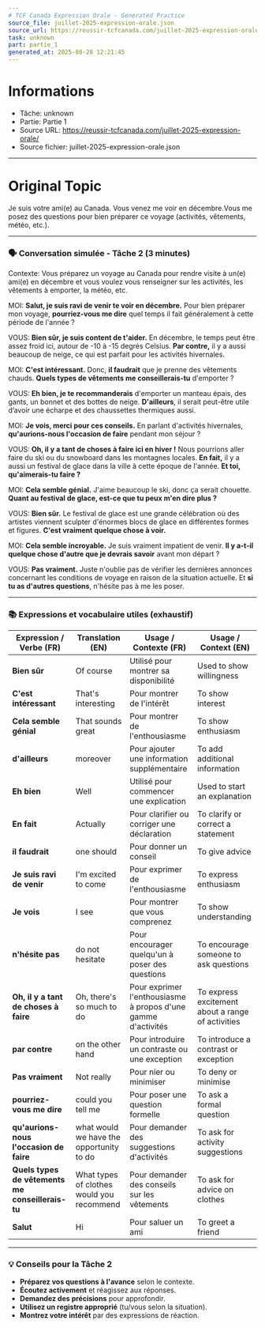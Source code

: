 ```yaml
---
# TCF Canada Expression Orale - Generated Practice
source_file: juillet-2025-expression-orale.json
source_url: https://reussir-tcfcanada.com/juillet-2025-expression-orale/
task: unknown
part: partie_1
generated_at: 2025-08-28 12:21:45
---
```


# Informations
- Tâche: unknown
- Partie: Partie 1
- Source URL: https://reussir-tcfcanada.com/juillet-2025-expression-orale/
- Source fichier: juillet-2025-expression-orale.json

---

# Original Topic
Je suis votre ami(e) au Canada. Vous venez me voir en décembre.Vous me posez des questions pour bien préparer ce voyage (activités, vêtements, météo, etc.).

---

### 🗣️ Conversation simulée - Tâche 2 (3 minutes)

Contexte: Vous préparez un voyage au Canada pour rendre visite à un(e) ami(e) en décembre et vous voulez vous renseigner sur les activités, les vêtements à emporter, la météo, etc.

MOI: **Salut, je suis ravi de venir te voir en décembre.** Pour bien préparer mon voyage, **pourriez-vous me dire** quel temps il fait généralement à cette période de l'année ?

VOUS: **Bien sûr, je suis content de t'aider.** En décembre, le temps peut être assez froid ici, autour de -10 à -15 degrés Celsius. **Par contre,** il y a aussi beaucoup de neige, ce qui est parfait pour les activités hivernales.

MOI: **C'est intéressant.** Donc, **il faudrait** que je prenne des vêtements chauds. **Quels types de vêtements me conseillerais-tu** d'emporter ?

VOUS: **Eh bien, je te recommanderais** d'emporter un manteau épais, des gants, un bonnet et des bottes de neige. **D'ailleurs**, il serait peut-être utile d’avoir une écharpe et des chaussettes thermiques aussi.

MOI: **Je vois, merci pour ces conseils.** En parlant d'activités hivernales, **qu'aurions-nous l'occasion de faire** pendant mon séjour ?

VOUS: **Oh, il y a tant de choses à faire ici en hiver !** Nous pourrions aller faire du ski ou du snowboard dans les montagnes locales. **En fait,** il y a aussi un festival de glace dans la ville à cette époque de l'année. **Et toi, qu'aimerais-tu faire ?**

MOI: **Cela semble génial.** J'aime beaucoup le ski, donc ça serait chouette. **Quant au festival de glace, est-ce que tu peux m'en dire plus ?**

VOUS: **Bien sûr.** Le festival de glace est une grande célébration où des artistes viennent sculpter d'énormes blocs de glace en différentes formes et figures. **C'est vraiment quelque chose à voir.**

MOI: **Cela semble incroyable.** Je suis vraiment impatient de venir. **Il y a-t-il quelque chose d'autre que je devrais savoir** avant mon départ ?

VOUS: **Pas vraiment.** Juste n'oublie pas de vérifier les dernières annonces concernant les conditions de voyage en raison de la situation actuelle. Et **si tu as d'autres questions**, n'hésite pas à me les poser.

---

### 📚 Expressions et vocabulaire utiles (exhaustif)

| Expression / Verbe (FR) | Translation (EN) | Usage / Contexte (FR) | Usage / Context (EN) |
|-------------------------|------------------|-----------------------|----------------------|
| **Bien sûr** | Of course | Utilisé pour montrer sa disponibilité | Used to show willingness |
| **C'est intéressant** | That's interesting | Pour montrer de l'intérêt | To show interest |
| **Cela semble génial** | That sounds great | Pour montrer de l'enthousiasme | To show enthusiasm |
| **d'ailleurs** | moreover | Pour ajouter une information supplémentaire | To add additional information |
| **Eh bien** | Well | Utilisé pour commencer une explication | Used to start an explanation |
| **En fait** | Actually | Pour clarifier ou corriger une déclaration | To clarify or correct a statement |
| **il faudrait** | one should | Pour donner un conseil | To give advice |
| **Je suis ravi de venir** | I'm excited to come | Pour exprimer de l'enthousiasme | To express enthusiasm |
| **Je vois** | I see | Pour montrer que vous comprenez | To show understanding |
| **n'hésite pas** | do not hesitate | Pour encourager quelqu'un à poser des questions | To encourage someone to ask questions |
| **Oh, il y a tant de choses à faire** | Oh, there's so much to do | Pour exprimer l'enthousiasme à propos d'une gamme d'activités | To express excitement about a range of activities |
| **par contre** | on the other hand | Pour introduire un contraste ou une exception | To introduce a contrast or exception |
| **Pas vraiment** | Not really | Pour nier ou minimiser | To deny or minimise |
| **pourriez-vous me dire** | could you tell me | Pour poser une question formelle | To ask a formal question |
| **qu'aurions-nous l'occasion de faire** | what would we have the opportunity to do | Pour demander des suggestions d'activités | To ask for activity suggestions |
| **Quels types de vêtements me conseillerais-tu** | What types of clothes would you recommend | Pour demander des conseils sur les vêtements | To ask for advice on clothes |
| **Salut** | Hi | Pour saluer un ami | To greet a friend |

---

### 💡 Conseils pour la Tâche 2

- **Préparez vos questions à l'avance** selon le contexte.
- **Écoutez activement** et réagissez aux réponses.
- **Demandez des précisions** pour approfondir.
- **Utilisez un registre approprié** (tu/vous selon la situation).
- **Montrez votre intérêt** par des expressions de réaction.